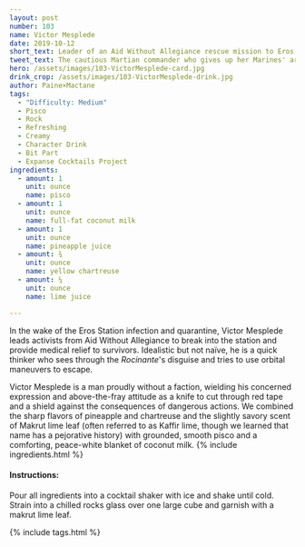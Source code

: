 ```yaml
---
layout: post
number: 103
name: Victor Mesplede
date: 2019-10-12
short_text: Leader of an Aid Without Allegiance rescue mission to Eros Station.
tweet_text: The cautious Martian commander who gives up her Marines' armor for diplomacy's sake, and remains the most skeptical of Ashford's self-destructive plans even as she enforces them.
hero: /assets/images/103-VictorMesplede-card.jpg
drink_crop: /assets/images/103-VictorMesplede-drink.jpg
author: Paine×Mactane
tags:
  - "Difficulty: Medium"
  - Pisco
  - Rock
  - Refreshing
  - Creamy
  - Character Drink
  - Bit Part
  - Expanse Cocktails Project
ingredients:
  - amount: 1
    unit: ounce
    name: pisco
  - amount: 1
    unit: ounce
    name: full-fat coconut milk
  - amount: 1
    unit: ounce
    name: pineapple juice
  - amount: ¾
    unit: ounce
    name: yellow chartreuse
  - amount: ¼
    unit: ounce
    name: lime juice

---
```


In the wake of the Eros Station infection and quarantine, Victor Mesplede leads activists from Aid Without Allegiance to break into the station and provide medical relief to survivors. Idealistic but not naïve, he is a quick thinker who sees through the _Rocinante_'s disguise and tries to use orbital maneuvers to escape.

Victor Mesplede is a man proudly without a faction, wielding his concerned expression and above-the-fray attitude as a knife to cut through red tape and a shield against the consequences of dangerous actions. We combined the sharp flavors of pineapple and chartreuse and the slightly savory scent of Makrut lime leaf (often referred to as Kaffir lime, though we learned that name has a pejorative history) with grounded, smooth pisco and a comforting, peace-white blanket of coconut milk.
{% include ingredients.html %}

#### Instructions:

Pour all ingredients into a cocktail shaker with ice and shake until cold. Strain into a chilled rocks glass over one large cube and garnish with a makrut lime leaf.

{% include tags.html %}
